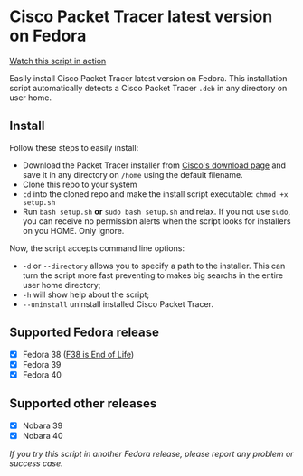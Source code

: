 # Cisco Packet Tracer latest version on Fedora

[Watch this script in action](https://youtu.be/iOiwRt_P95Y)

Easily install Cisco Packet Tracer latest version on Fedora. This installation script automatically detects a Cisco Packet Tracer `.deb` in any directory on user home.

## Install

Follow these steps to easily install:

-   Download the Packet Tracer installer from [Cisco's download page](https://www.netacad.com/portal/resources/packet-tracer) and save it in any directory on `/home` using the default filename.
-   Clone this repo to your system
-   `cd` into the cloned repo and make the install script executable: `chmod +x setup.sh`
-   Run `bash setup.sh` **or** `sudo bash setup.sh` and relax. If you not use `sudo`, you can receive no permission alerts when the script looks for installers on you HOME. Only ignore.

Now, the script accepts command line options:
- `-d` or `--directory` allows you to specify a path to the installer. This can turn the script more fast preventing to makes big searchs in the entire user home directory;
- `-h` will show help about the script;
- `--uninstall` uninstall installed Cisco Packet Tracer.

## Supported Fedora release

- [x] Fedora 38 ([F38 is End of Life](https://discussion.fedoraproject.org/t/f38-is-end-of-life/117727))
- [x] Fedora 39
- [x] Fedora 40

## Supported other releases
- [X] Nobara 39
- [X] Nobara 40

_If you try this script in another Fedora release, please report any problem or success case._
